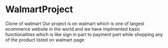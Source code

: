 # WalmartProject
Clone of walmart
Our project is on walmart which is one of largest ecommerce website in the world and we have implmented basic functionalities which is like sign in part to payment part while shopping any of the product listed on walmart page
